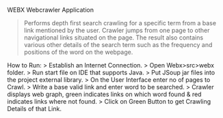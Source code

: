 WEBX Webcrawler Application

> Performs depth first search crawling for a specific term from a base link mentioned by the user. Crawler jumps from one page to other navigational links situated on the page. The result also contains various other details of the search term such as the frequency and positions of the word on the webpage.

How to Run:
	> Establish an Internet Connection.
	> Open Webx>src>webx folder.
	> Run start file on IDE that supports Java.
	> Put JSoup jar files into the project external library. 
	> On the User Interface enter no of pages to Crawl.
	> Write a base valid link and enter word to be searched.
	> Crawler displays web graph, green indicates links on which word found & red indicates links where not found.
	> Click on Green Button to get Crawling Details of that Link.